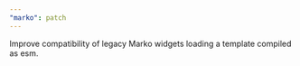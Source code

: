 ```yaml
---
"marko": patch
---
```


Improve compatibility of legacy Marko widgets loading a template compiled as esm.
